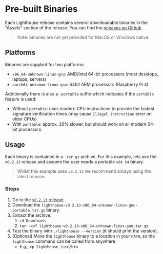 # Pre-built Binaries

Each Lighthouse release contains several downloadable binaries in the "Assets"
section of the release. You can find the [releases
on Github](https://github.com/sigp/lighthouse/releases).

> Note: binaries are not yet provided for MacOS or Windows native.

## Platforms

Binaries are supplied for two platforms:

- `x86_64-unknown-linux-gnu`: AMD/Intel 64-bit processors (most desktops, laptops, servers)
- `aarch64-unknown-linux-gnu`: 64bit ARM processors (Raspberry Pi 4)

Additionally there is also a `-portable` suffix which indicates if the `portable` feature is used:

- Without `portable`: uses modern CPU instructions to provide the fastest signature verification times (may cause `Illegal instruction` error on older CPUs)
- With `portable`: approx. 20% slower, but should work on all modern 64-bit processors.

## Usage

Each binary is contained in a `.tar.gz` archive. For this example, lets use the
`v0.2.13` release and assume the user needs a portable `x64_64` binary.

> Whilst this example uses `v0.2.13` we recommend always using the latest release.

### Steps

1. Go to the [`v0.2.13` release](https://github.com/sigp/lighthouse/releases/tag/v0.2.13).
1. Download the `lighthouse-v0.2.13-x86_64-unknown-linux-gnu-portable.tar.gz` binary.
1. Extract the archive:
    1. `cd Downloads`
    1. `tar -xvf lighthouse-v0.2.13-x86_64-unknown-linux-gnu.tar.gz`
1. Test the binary with `./lighthouse --version` (it should print the version).
1. (Optional) Move the `lighthouse` binary to a location in your `PATH`, so the `lighthouse` command can be called from anywhere.
    - E.g., `cp lighthouse /usr/bin`
